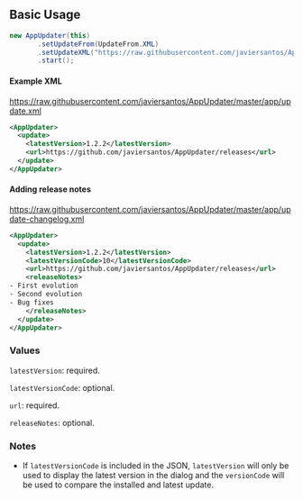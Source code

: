 ## Basic Usage
```Java
new AppUpdater(this)
       .setUpdateFrom(UpdateFrom.XML)
       .setUpdateXML("https://raw.githubusercontent.com/javiersantos/AppUpdater/master/app/update.xml")
       .start();
```

#### Example XML
https://raw.githubusercontent.com/javiersantos/AppUpdater/master/app/update.xml

```xml
<AppUpdater>
  <update>
    <latestVersion>1.2.2</latestVersion>
    <url>https://github.com/javiersantos/AppUpdater/releases</url>
  </update>
</AppUpdater>
```

#### Adding release notes
https://raw.githubusercontent.com/javiersantos/AppUpdater/master/app/update-changelog.xml

```xml
<AppUpdater>
  <update>
    <latestVersion>1.2.2</latestVersion>
    <latestVersionCode>10</latestVersionCode>
    <url>https://github.com/javiersantos/AppUpdater/releases</url>
    <releaseNotes>
- First evolution
- Second evolution
- Bug fixes
    </releaseNotes>
  </update>
</AppUpdater>
```

### Values
`latestVersion`: required.

`latestVersionCode`: optional.

`url`: required.

`releaseNotes`: optional.

### Notes
* If `latestVersionCode` is included in the JSON, `latestVersion` will only be used to display the latest version in the dialog and the `versionCode` will be used to compare the installed and latest update.